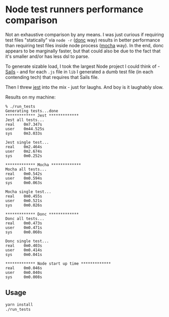 # Node test runners performance comparison

Not an exhaustive comparison by any means. I was just curious if requiring test files "statically" via `node -r` ([donc](https://github.com/artemave/donc) way) results in better performance than requiring test files inside node process ([mocha](https://github.com/mochajs/mocha) way). In the end, donc appears to be marginally faster, but that could also be due to the fact that it's smaller and/or has less dsl to parse.

To generate sizable load, I took the largest Node project I could think of - [Sails](https://sailsjs.com/) - and for each `.js` file in `lib` I generated a dumb test file (in each contending tech) that requires that Sails file.

Then I threw [jest](https://jestjs.io/) into the mix - just for laughs. And boy is it laughably slow.

Results on my machine:

```
% ./run_tests
Generating tests...done
************* Jest *************
Jest all tests...
real    0m7.347s
user    0m44.525s
sys     0m3.033s

Jest single test...
real    0m2.464s
user    0m2.674s
sys     0m0.252s

************* Mocha *************
Mocha all tests...
real    0m0.542s
user    0m0.594s
sys     0m0.063s

Mocha single test...
real    0m0.455s
user    0m0.521s
sys     0m0.026s

************* Donc *************
Donc all tests...
real    0m0.473s
user    0m0.471s
sys     0m0.060s

Donc single test...
real    0m0.403s
user    0m0.414s
sys     0m0.041s

************* Node start up time *************
real    0m0.046s
user    0m0.040s
sys     0m0.008s
```


## Usage

```bash
yarn install
./run_tests
```
